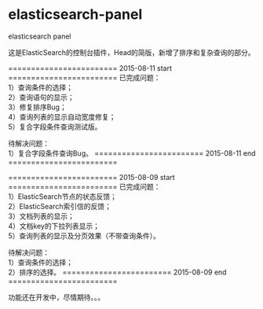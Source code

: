 # elasticsearch-panel
elasticsearch panel

这是ElasticSearch的控制台插件，Head的简版，新增了排序和复杂查询的部分。


======================== 2015-08-11 start ========================
已完成问题：<br>
  1）查询条件的选择；<br>
  2）查询语句的显示；<br>
  3）修复排序Bug；<br>
  4）查询列表的显示自动宽度修复；<br>
  5）复合字段条件查询测试版。

待解决问题：<br>
  1）复合字段条件查询Bug。
======================== 2015-08-11 end ========================



======================== 2015-08-09 start ========================
已完成问题：<br>
  1）ElasticSearch节点的状态反馈；<br>
  2）ElasticSearch索引信的反馈；<br>
  3）文档列表的显示；<br>
  4）文档key的下拉列表显示；<br>
  5）查询列表的显示及分页效果（不带查询条件）。

待解决问题：<br>
  1）查询条件的选择；<br>
  2）排序的选择。
======================== 2015-08-09 end ========================

功能还在开发中，尽情期待。。。
